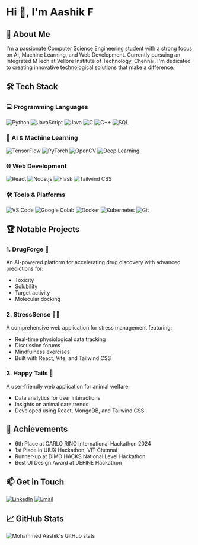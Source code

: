 # Hi 👋, I'm Aashik F 

## 🚀 About Me
I'm a passionate Computer Science Engineering student with a strong focus on AI, Machine Learning, and Web Development. Currently pursuing an Integrated MTech at Vellore Institute of Technology, Chennai, I'm dedicated to creating innovative technological solutions that make a difference.

## 🛠️ Tech Stack

### 💻 Programming Languages
![Python](https://img.shields.io/badge/Python-3776AB?style=for-the-badge&logo=python&logoColor=white)
![JavaScript](https://img.shields.io/badge/JavaScript-F7DF1E?style=for-the-badge&logo=javascript&logoColor=black)
![Java](https://img.shields.io/badge/Java-ED8B00?style=for-the-badge&logo=java&logoColor=white)
![C](https://img.shields.io/badge/C-00599C?style=for-the-badge&logo=c&logoColor=white)
![C++](https://img.shields.io/badge/C++-00599C?style=for-the-badge&logo=cplusplus&logoColor=white)
![SQL](https://img.shields.io/badge/SQL-4479A1?style=for-the-badge&logo=sql&logoColor=white)

### 🤖 AI & Machine Learning
![TensorFlow](https://img.shields.io/badge/TensorFlow-FF6F00?style=for-the-badge&logo=tensorflow&logoColor=white)
![PyTorch](https://img.shields.io/badge/PyTorch-EE4C2C?style=for-the-badge&logo=pytorch&logoColor=white)
![OpenCV](https://img.shields.io/badge/OpenCV-5C3EE8?style=for-the-badge&logo=opencv&logoColor=white)
![Deep Learning](https://img.shields.io/badge/Deep%20Learning-00AEFF?style=for-the-badge&logo=neural-network&logoColor=white)

### 🌐 Web Development
![React](https://img.shields.io/badge/React-61DAFB?style=for-the-badge&logo=react&logoColor=black)
![Node.js](https://img.shields.io/badge/Node.js-43853D?style=for-the-badge&logo=node.js&logoColor=white)
![Flask](https://img.shields.io/badge/Flask-000000?style=for-the-badge&logo=flask&logoColor=white)
![Tailwind CSS](https://img.shields.io/badge/Tailwind_CSS-38B2AC?style=for-the-badge&logo=tailwind-css&logoColor=white)

### 🛠️ Tools & Platforms
![VS Code](https://img.shields.io/badge/VS%20Code-0078D4?style=for-the-badge&logo=visual%20studio%20code&logoColor=white)
![Google Colab](https://img.shields.io/badge/Google%20Colab-F9AB00?style=for-the-badge&logo=google-colab&logoColor=white)
![Docker](https://img.shields.io/badge/Docker-2496ED?style=for-the-badge&logo=docker&logoColor=white)
![Kubernetes](https://img.shields.io/badge/Kubernetes-326CE5?style=for-the-badge&logo=kubernetes&logoColor=white)
![Git](https://img.shields.io/badge/Git-F05032?style=for-the-badge&logo=git&logoColor=white)

## 🏆 Notable Projects

### 1. DrugForge 💊
An AI-powered platform for accelerating drug discovery with advanced predictions for:
- Toxicity
- Solubility
- Target activity
- Molecular docking

### 2. StressSense 🧘‍♀️
A comprehensive web application for stress management featuring:
- Real-time physiological data tracking
- Discussion forums
- Mindfulness exercises
- Built with React, Vite, and Tailwind CSS

### 3. Happy Tails 🐾
A user-friendly web application for animal welfare:
- Data analytics for user interactions
- Insights on animal care trends
- Developed using React, MongoDB, and Tailwind CSS

## 🏅 Achievements
- 6th Place at CARLO RINO International Hackathon 2024
- 1st Place in UIUX Hackathon, VIT Chennai
- Runner-up at DIMO HACKS National Level Hackathon
- Best UI Design Award at DEFINE Hackathon

## 📫 Get in Touch
[![LinkedIn](https://img.shields.io/badge/LinkedIn-0077B5?style=for-the-badge&logo=linkedin&logoColor=white)](https://www.linkedin.com/in/mohammed-aashik-f-690418263)
[![Email](https://img.shields.io/badge/Email-D14836?style=for-the-badge&logo=gmail&logoColor=white)](mailto:md17ashik@gmail.com)

## 📈 GitHub Stats
![Mohammed Aashik's GitHub stats](https://github-readme-stats.vercel.app/api?username=Aashik1701&show_icons=true&theme=radical)

